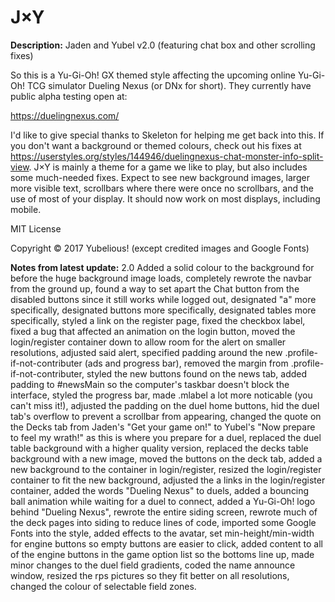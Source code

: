 # J×Y

**Description:**
Jaden and Yubel v2.0 (featuring chat box and other scrolling fixes)

So this is a Yu-Gi-Oh! GX themed style affecting the upcoming online Yu-Gi-Oh! TCG simulator Dueling Nexus (or DNx for short). They currently have public alpha testing open at:

https://duelingnexus.com/

I'd like to give special thanks to Skeleton for helping me get back into this. If you don't want a background or themed colours, check out his fixes at https://userstyles.org/styles/144946/duelingnexus-chat-monster-info-split-view. J×Y is mainly a theme for a game we like to play, but also includes some much-needed fixes. Expect to see new background images, larger more visible text, scrollbars where there were once no scrollbars, and the use of most of your display. It should now work on most displays, including mobile.

MIT License

Copyright © 2017 Yubelious!
(except credited images and Google Fonts)

**Notes from latest update:**
2.0 Added a solid colour to the background for before the huge background image loads, completely rewrote the navbar from the ground up, found a way to set apart the Chat button from the disabled buttons since it still works while logged out, designated "a" more specifically, designated buttons more specifically, designated tables more specifically, styled a link on the register page, fixed the checkbox label, fixed a bug that affected an animation on the login button, moved the login/register container down to allow room for the alert on smaller resolutions, adjusted said alert, specified padding around the new .profile-if-not-contributer (ads and progress bar), removed the margin from .profile-if-not-contributer, styled the new buttons found on the news tab, added padding to #newsMain so the computer's taskbar doesn't block the interface, styled the progress bar, made .mlabel a lot more noticable (you can't miss it!), adjusted the padding on the duel home buttons, hid the duel tab's overflow to prevent a scrollbar from appearing, changed the quote on the Decks tab from Jaden's "Get your game on!" to Yubel's "Now prepare to feel my wrath!" as this is where you prepare for a duel, replaced the duel table background with a higher quality version, replaced the decks table background with a new image, moved the buttons on the deck tab, added a new background to the container in login/register, resized the login/register container to fit the new background, adjusted the a links in the login/register container, added the words "Dueling Nexus" to duels, added a bouncing ball animation while waiting for a duel to connect, added a Yu-Gi-Oh! logo behind "Dueling Nexus", rewrote the entire siding screen, rewrote much of the deck pages into siding to reduce lines of code, imported some Google Fonts into the style, added effects to the avatar, set min-height/min-width for engine buttons so empty buttons are easier to click, added content to all of the engine buttons in the game option list so the bottoms line up, made minor changes to the duel field gradients, coded the name announce window, resized the rps pictures so they fit better on all resolutions, changed the colour of selectable field zones.
